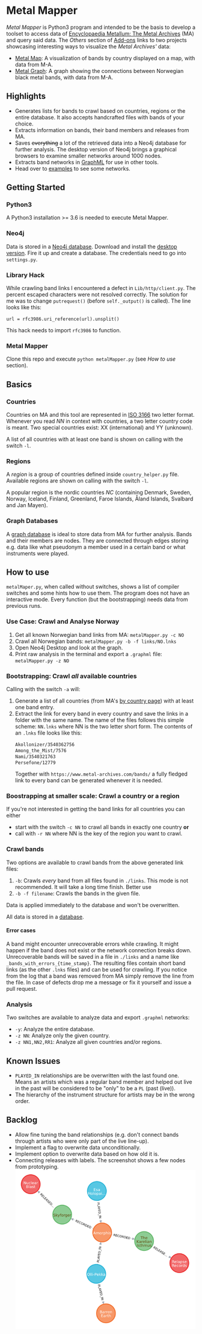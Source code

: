 # Metal Mapper
_Metal Mapper_ is Python3 program and intended to be the basis to develop a toolset to access data of 
[Encyclopaedia Metallum: The Metal Archives](https://www.metal-archives.com/) (MA) and query said data. The
_Others_ section of [Add-ons](https://www.metal-archives.com/content/tools) links to two projects showcasing
interesting ways to visualize the _Metal Archives'_ data:

* [Metal Map](https://metal-map.com/): A visualization of bands by country displayed on a map, with data from M-A.
* [Metal Graph](http://metal-graph.com/): A graph showing the connections between Norwegian black metal bands, 
    with data from M-A. 

## Highlights

* Generates lists for bands to crawl based on countries, regions or the entire database.
    It also accepts handcrafted files with bands of your choice.
* Extracts information on bands, their band members and releases from MA.
* Saves ~~everything~~ a lot of the retrieved data into a Neo4j database for further analysis.
    The desktop version of Neo4j brings a graphical browsers to examine smaller networks around
    1000 nodes.
* Extracts band networks in [GraphML](http://graphml.graphdrawing.org/) for use in other tools.
* Head over to [examples](EXAMPLES.md) to see some networks.

## Getting Started

### Python3

A Python3 installation >= 3.6 is needed to execute Metal Mapper.

### Neo4j

Data is stored in a [Neo4j database](https://neo4j.com/product/).
Download and install the [desktop version](https://neo4j.com/download/). Fire it up and create a database.
The credentials need to go into `settings.py`.

### Library Hack

While crawling band links I encountered a defect in `Lib/http/client.py`. 
The percent escaped characters were not resolved correctly. The solution for
me was to change `putrequest()` (before `self._output()` is called). The line
looks like this:

    url = rfc3986.uri_reference(url).unsplit()
    
This hack needs to import `rfc3986` to function.

### Metal Mapper

Clone this repo and execute `python metalMapper.py` (see _How to use_ section). 

## Basics

### Countries

Countries on MA and this tool are represented in [ISO 3166](https://en.wikipedia.org/wiki/ISO_3166-1_alpha-2)
two letter format. Whenever you read _NN_ in context with countries, a two letter country 
code is meant. Two special countries exist: XX (international) and YY (unknown).


A list of all countries with at least one band is shown on calling with the switch `-l`.

### Regions

A _region_ is a group of countries defined inside `country_helper.py` file. Available regions 
are shown on calling with the switch `-l`.

A popular region is the nordic countries *NC* (containing Denmark, Sweden, Norway, Iceland, Finland, 
Greenland, Faroe Islands, Åland Islands, Svalbard and Jan Mayen).

### Graph Databases

A [graph database](https://en.wikipedia.org/wiki/Graph_database) is ideal to store data from MA for
further analysis. Bands and their members are nodes. They are connected through edges storing e.g. data
like what pseudonym a member used in a certain band or what instruments were played.   

## How to use

`metalMaper.py`, when called without switches, shows a list of compiler switches and some hints
how to use them. The program does not have an interactive mode. Every function (but the
bootstrapping) needs data from previous runs.

### Use Case: Crawl and Analyse Norway

1. Get all known Norwegian band links from MA: `metalMapper.py -c NO`
2. Crawl all Norwegian bands: `metalMapper.py -b -f links/NO.lnks`
3. Open Neo4j Desktop and look at the graph.
4. Print raw analysis in the terminal and export a `.graphml` file: `metalMapper.py -z NO`

### Bootstrapping: Crawl _all_ available countries

Calling with the switch `-a` will:

1. Generate a list of all countries (from MA's [by country page](https://www.metal-archives.com/browse/country))
with at least one band entry.
2. Extract the link for every band in every country and save the links in a folder with the same name.
    The name of the files follows this simple scheme: `NN.lnks` where NN is the two letter short form.
    The contents of an `.lnks` file looks like this:
    ```
    Akollonizer/3540362756
    Among_the_Mist/7576
    Nami/3540321763
    Persefone/12779
    ```
    Together with `https://www.metal-archives.com/bands/` a fully fledged link to every band can be generated
    whenever it is needed.
    
### Boostrapping at smaller scale: Crawl a country or a region

If you're not interested in getting the band links for all countries you can either 

* start with the switch `-c NN` to crawl all bands in exactly one country **or** 
* call with `-r NN` where NN is the key of the region you want to crawl.

### Crawl bands

Two options are available to crawl bands from the above generated link files:
1. `-b`: Crawls _every_ band from all files found in `./links`. This mode is not recommended. It will take
    a long time finish. Better use
2.  `-b -f filename`: Crawls the bands in the given file.

Data is applied immediately to the database and won't be overwritten.


All data is stored in a [database](DATABASES.md).

#### Error cases

A band might encounter unrecoverable errors while crawling. It might happen if the band does not exist
or the network connection breaks down. Unrecoverable bands will be saved in a file in `./links` and a 
name like `_bands_with_errors_{time_stamp}`. The resulting files contain short band links (as the other 
`.lnks` files) and can be used for crawling. If you notice from the log that a band was removed from MA
simply remove the line from the file. In case of defects drop me a message or fix it yourself and issue
a pull request.

### Analysis

Two switches are available to analyze data and export `.graphml` networks:

* `-y`: Analyze the entire database.
* `-z NN`: Analyze only the given country.
* `-z NN1,NN2,RR1`: Analyze all given countries and/or regions.  


## Known Issues

* `PLAYED_IN` relationships are be overwritten with the last found one. Means an artists which was a regular
    band member and helped out live in the past will be considered to be "only" to be a `PL` (past (live)). 
* The hierarchy of the instrument structure for artists may be in the wrong order.

## Backlog

* Allow fine tuning the band relationships (e.g. don't connect bands through artists who were only part
    of the live line-up).
* Implement a flag to overwrite data unconditionally.
* Implement option to overwrite data based on how old it is.
* Connecting releases with labels. The screenshot shows a few nodes from prototyping.
![Prototype including labels and Albums](img/intro_graph_2.png)
